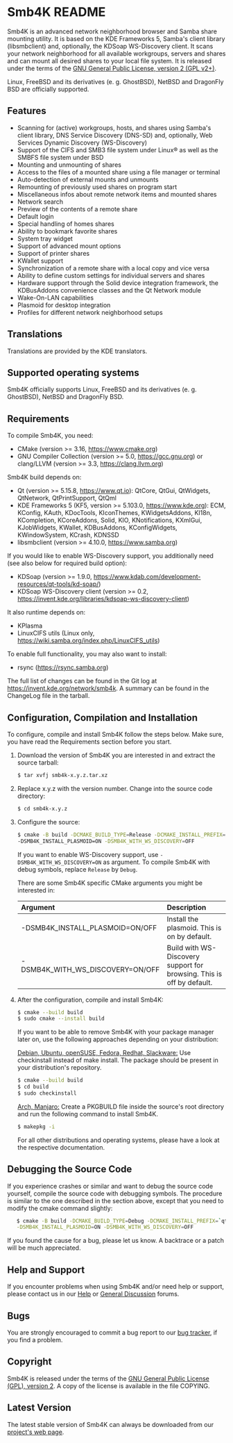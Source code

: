 Smb4K README
============
Smb4K is an advanced network neighborhood browser and Samba share mounting utility. It is based on the KDE Frameworks 5, Samba's client library (libsmbclient) and, optionally, the KDSoap WS-Discovery client. It scans your network neighborhood for all available workgroups, servers and shares and can mount all desired shares to your local file system. It is released under the terms of the [GNU General Public License, version 2 (GPL v2+)](https://www.gnu.org/licenses/old-licenses/gpl-2.0.html).

Linux, FreeBSD and its derivatives (e. g. GhostBSD), NetBSD and DragonFly BSD are officially supported.


Features
--------
- Scanning for (active) workgroups, hosts, and shares using Samba's client library, DNS Service Discovery (DNS-SD) and, optionally, Web Services Dynamic Discovery (WS-Discovery)
- Support of the CIFS and SMB3 file system under Linux® as well as the SMBFS file system under BSD
- Mounting and unmounting of shares
- Access to the files of a mounted share using a file manager or terminal
- Auto-detection of external mounts and unmounts
- Remounting of previously used shares on program start
- Miscellaneous infos about remote network items and mounted shares
- Network search
- Preview of the contents of a remote share
- Default login
- Special handling of homes shares
- Ability to bookmark favorite shares
- System tray widget
- Support of advanced mount options
- Support of printer shares
- KWallet support
- Synchronization of a remote share with a local copy and vice versa
- Ability to define custom settings for individual servers and shares
- Hardware support through the Solid device integration framework, the KDBusAddons convenience classes and the Qt Network module
- Wake-On-LAN capabilities
- Plasmoid for desktop integration
- Profiles for different network neighborhood setups


Translations
------------
Translations are provided by the KDE translators.


Supported operating systems
---------------------------
Smb4K officially supports Linux, FreeBSD and its derivatives (e. g. GhostBSD), NetBSD and DragonFly BSD.


Requirements
------------
To compile Smb4K, you need:
- CMake (version >= 3.16, https://www.cmake.org)
- GNU Compiler Collection (version >= 5.0, https://gcc.gnu.org)
  or clang/LLVM (version >= 3.3, https://clang.llvm.org)

Smb4K build depends on:
- Qt (version >= 5.15.8, https://www.qt.io): QtCore, QtGui, QtWidgets,
  QtNetwork, QtPrintSupport, QtQml
- KDE Frameworks 5 (KF5, version >= 5.103.0, https://www.kde.org): ECM,
  KConfig, KAuth, KDocTools, KIconThemes, KWidgetsAddons, KI18n, 
  KCompletion, KCoreAddons, Solid, KIO, KNotifications, KXmlGui, 
  KJobWidgets, KWallet, KDBusAddons, KConfigWidgets, KWindowSystem,
  KCrash, KDNSSD
- libsmbclient (version >= 4.10.0, https://www.samba.org)

If you would like to enable WS-Discovery support, you additionally need
(see also below for required build option):
- KDSoap (version >= 1.9.0,
  https://www.kdab.com/development-resources/qt-tools/kd-soap/)
- KDSoap WS-Discovery client (version >= 0.2, 
  https://invent.kde.org/libraries/kdsoap-ws-discovery-client)

It also runtime depends on:
- KPlasma
- LinuxCIFS utils (Linux only, https://wiki.samba.org/index.php/LinuxCIFS_utils)

To enable full functionality, you may also want to install:
- rsync (https://rsync.samba.org)

The full list of changes can be found in the Git log at 
https://invent.kde.org/network/smb4k. A summary can be found in the ChangeLog file
in the tarball.


Configuration, Compilation and Installation
-------------------------------------------
To configure, compile and install Smb4K follow the steps below. Make sure, you have read the Requirements section before you start.

1. Download the version of Smb4K you are interested in and extract the source tarball:
   ``` bash
   $ tar xvfj smb4k-x.y.z.tar.xz
   ```
2. Replace x.y.z with the version number. Change into the source code directory:
   ``` bash
   $ cd smb4k-x.y.z
   ```
3. Configure the source:
   ``` bash
   $ cmake -B build -DCMAKE_BUILD_TYPE=Release -DCMAKE_INSTALL_PREFIX=`qtpaths --install-prefix` \
   -DSMB4K_INSTALL_PLASMOID=ON -DSMB4K_WITH_WS_DISCOVERY=OFF
   ```
   If you want to enable WS-Discovery support, use `-DSMB4K_WITH_WS_DISCOVERY=ON` as argument. To compile Smb4K with debug symbols, replace `Release` by `Debug`. 

   There are some Smb4K specific CMake arguments you might be interested in:
   
   | Argument                                                          | Description                                                         |
   |:--------------------------------------------------------------|:---------------------------------------------------------------|
   | -DSMB4K_INSTALL_PLASMOID=ON/OFF     | Install the plasmoid. This is on by default.   |
   | -DSMB4K_WITH_WS_DISCOVERY=ON/OFF  | Build with WS-Discovery support for browsing. This is off by default. |

4. After the configuration, compile and install Smb4K:
   ``` bash
   $ cmake --build build
   $ sudo cmake --install build
   ```
   If you want to be able to remove Smb4K with your package manager later on, use the following approaches depending on your distribution:
   
     <u>Debian, Ubuntu, openSUSE, Fedora, Redhat, Slackware:</u> Use checkinstall instead of make install. The package should be present in your distribution's repository.
      ``` bash
      $ cmake --build build
      $ cd build
      $ sudo checkinstall
      ```

     <u>Arch, Manjaro:</u> Create a PKGBUILD file inside the source's root directory and run the following command to install Smb4K.
     ``` bash
     $ makepkg -i
     ```
      
   For all other distributions and operating systems, please have a look at the respective documentation.


Debugging the Source Code
-------------------------
If you experience crashes or similar and want to debug the source code yourself, compile the source code with debugging symbols. The procedure is similar to the one described in the section above, except that you need to modify the cmake command slightly:

``` bash
   $ cmake -B build -DCMAKE_BUILD_TYPE=Debug -DCMAKE_INSTALL_PREFIX=`qtpaths --install-prefix` \
   -DSMB4K_INSTALL_PLASMOID=ON -DSMB4K_WITH_WS_DISCOVERY=OFF
```

If you found the cause for a bug, please let us know. A backtrace or a patch will be much appreciated.


Help and Support
----------------
If you encounter problems when using Smb4K and/or need help or support, please
contact us in our [Help](https://sourceforge.net/p/smb4k/discussion/help/) or [General Discussion](https://sourceforge.net/p/smb4k/discussion/general/) 
forums.


Bugs
----
You are strongly encouraged to commit a bug report to our [bug tracker](https://bugs.kde.org/enter_bug.cgi?product=Smb4k&format=guided), if you find a problem.


Copyright
---------
Smb4K is released under the terms of the [GNU General Public License (GPL), version 2](https://www.gnu.org/licenses/old-licenses/gpl-2.0.html). A copy of the license is available in the file COPYING.


Latest Version
--------------
The latest stable version of Smb4K can always be downloaded from our [project's web page](https://sourceforge.net/projects/smb4k/files/latest/download).

